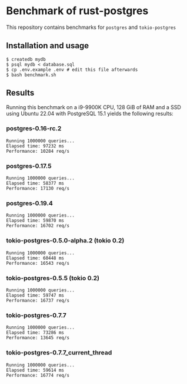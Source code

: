 # Benchmark of rust-postgres

This repository contains benchmarks for `postgres` and `tokio-postgres`

## Installation and usage

    $ createdb mydb
    $ psql mydb < database.sql
    $ cp .env.example .env # edit this file afterwards
    $ bash benchmark.sh

## Results

Running this benchmark on a i9-9900K CPU, 128 GiB of RAM and a SSD using Ubuntu 22.04 with PostgreSQL 15.1 yields the following results:

### postgres-0.16-rc.2
```
Running 1000000 queries...
Elapsed time: 97232 ms
Performance: 10284 req/s
```

### postgres-0.17.5
```
Running 1000000 queries...
Elapsed time: 58377 ms
Performance: 17130 req/s
```

### postgres-0.19.4
```
Running 1000000 queries...
Elapsed time: 59870 ms
Performance: 16702 req/s
```

### tokio-postgres-0.5.0-alpha.2 (tokio 0.2)
```
Running 1000000 queries...
Elapsed time: 60448 ms
Performance: 16543 req/s
```

### tokio-postgres-0.5.5 (tokio 0.2)
```
Running 1000000 queries...
Elapsed time: 59747 ms
Performance: 16737 req/s
```

### tokio-postgres-0.7.7
```
Running 1000000 queries...
Elapsed time: 73286 ms
Performance: 13645 req/s
```

### tokio-postgres-0.7.7\_current\_thread
```
Running 1000000 queries...
Elapsed time: 59614 ms
Performance: 16774 req/s
```
